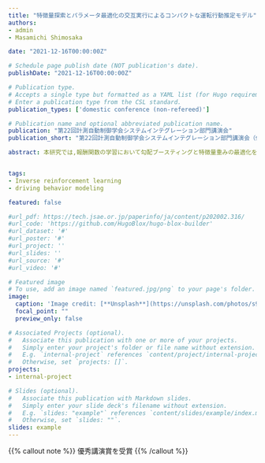 ```yaml
---
title: "特徴量探索とパラメータ最適化の交互実行によるコンパクトな運転行動推定モデル"
authors:
- admin
- Masamichi Shimosaka

date: "2021-12-16T00:00:00Z"

# Schedule page publish date (NOT publication's date).
publishDate: "2021-12-16T00:00:00Z"

# Publication type.
# Accepts a single type but formatted as a YAML list (for Hugo requirements).
# Enter a publication type from the CSL standard.
publication_types: ['domestic conference (non-refereed)']

# Publication name and optional abbreviated publication name.
publication: "第22回計測自動制御学会システムインテグレーション部門講演会"
publication_short: "第22回計測自動制御学会システムインテグレーション部門講演会（優秀講演賞）"

abstract: 本研究では,報酬関数の学習において勾配ブースティングと特徴量重みの最適化を合わせた前向き貪欲特徴量探索を適用することにより地理的要因と外的要因に依存する特徴量を適応的に学習可能な枠組みを提案する.都内近郊の生活道路において取得した熟練ドライバーの走行データを用いた実験により,提案手法が外的要因に起因する運転傾向の差異を捉えたモデルを学習可能であることを示す.


tags:
- Inverse reinforcement learning
- driving behavior modeling

featured: false

#url_pdf: https://tech.jsae.or.jp/paperinfo/ja/content/p202002.316/
#url_code: 'https://github.com/HugoBlox/hugo-blox-builder'
#url_dataset: '#'
#url_poster: '#'
#url_project: ''
#url_slides: ''
#url_source: '#'
#url_video: '#'

# Featured image
# To use, add an image named `featured.jpg/png` to your page's folder. 
image:
  caption: 'Image credit: [**Unsplash**](https://unsplash.com/photos/s9CC2SKySJM)'
  focal_point: ""
  preview_only: false

# Associated Projects (optional).
#   Associate this publication with one or more of your projects.
#   Simply enter your project's folder or file name without extension.
#   E.g. `internal-project` references `content/project/internal-project/index.md`.
#   Otherwise, set `projects: []`.
projects:
- internal-project

# Slides (optional).
#   Associate this publication with Markdown slides.
#   Simply enter your slide deck's filename without extension.
#   E.g. `slides: "example"` references `content/slides/example/index.md`.
#   Otherwise, set `slides: ""`.
slides: example
---
```

{{% callout note %}}
優秀講演賞を受賞
{{% /callout %}}
